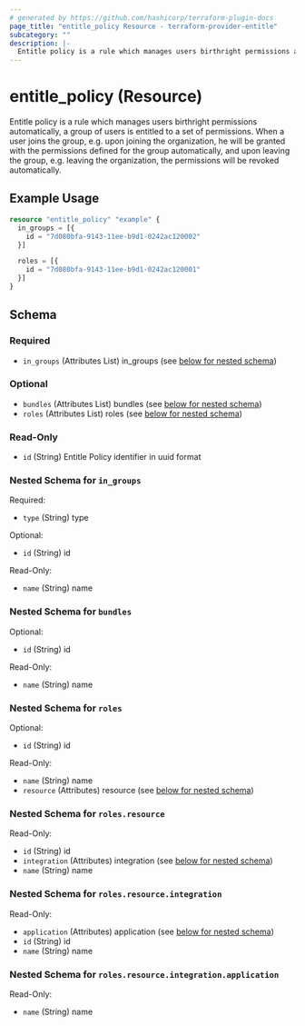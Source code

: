 ```yaml
---
# generated by https://github.com/hashicorp/terraform-plugin-docs
page_title: "entitle_policy Resource - terraform-provider-entitle"
subcategory: ""
description: |-
  Entitle policy is a rule which manages users birthright permissions automatically, a group of users is entitled to a set of permissions. When a user joins the group, e.g. upon joining the organization, he will be granted with the permissions defined for the group automatically, and upon leaving the group, e.g. leaving the organization, the permissions will be revoked automatically.
---
```


# entitle_policy (Resource)

Entitle policy is a rule which manages users birthright permissions automatically, a group of users is entitled to a set of permissions. When a user joins the group, e.g. upon joining the organization, he will be granted with the permissions defined for the group automatically, and upon leaving the group, e.g. leaving the organization, the permissions will be revoked automatically.

## Example Usage

```terraform
resource "entitle_policy" "example" {
  in_groups = [{
    id = "7d080bfa-9143-11ee-b9d1-0242ac120002"
  }]

  roles = [{
    id = "7d080bfa-9143-11ee-b9d1-0242ac120001"
  }]
}
```

<!-- schema generated by tfplugindocs -->
## Schema

### Required

- `in_groups` (Attributes List) in_groups (see [below for nested schema](#nestedatt--in_groups))

### Optional

- `bundles` (Attributes List) bundles (see [below for nested schema](#nestedatt--bundles))
- `roles` (Attributes List) roles (see [below for nested schema](#nestedatt--roles))

### Read-Only

- `id` (String) Entitle Policy identifier in uuid format

<a id="nestedatt--in_groups"></a>
### Nested Schema for `in_groups`

Required:

- `type` (String) type

Optional:

- `id` (String) id

Read-Only:

- `name` (String) name


<a id="nestedatt--bundles"></a>
### Nested Schema for `bundles`

Optional:

- `id` (String) id

Read-Only:

- `name` (String) name


<a id="nestedatt--roles"></a>
### Nested Schema for `roles`

Optional:

- `id` (String) id

Read-Only:

- `name` (String) name
- `resource` (Attributes) resource (see [below for nested schema](#nestedatt--roles--resource))

<a id="nestedatt--roles--resource"></a>
### Nested Schema for `roles.resource`

Read-Only:

- `id` (String) id
- `integration` (Attributes) integration (see [below for nested schema](#nestedatt--roles--resource--integration))
- `name` (String) name

<a id="nestedatt--roles--resource--integration"></a>
### Nested Schema for `roles.resource.integration`

Read-Only:

- `application` (Attributes) application (see [below for nested schema](#nestedatt--roles--resource--integration--application))
- `id` (String) id
- `name` (String) name

<a id="nestedatt--roles--resource--integration--application"></a>
### Nested Schema for `roles.resource.integration.application`

Read-Only:

- `name` (String) name
